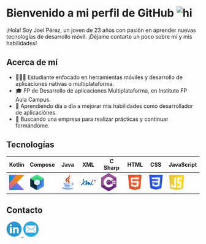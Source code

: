 # Bienvenido a mi perfil de GitHub <img src="https://user-images.githubusercontent.com/1303154/88677602-1635ba80-d120-11ea-84d8-d263ba5fc3c0.gif" width="28px" alt="hi">

¡Hola! Soy Joel Pérez, un joven de 23 años con pasión en aprender nuevas tecnologías de desarrollo móvil. ¡Déjame contarte un poco sobre mí y mis habilidades!

## Acerca de mí
- 👨🏻‍💻 Estudiante enfocado en herramientas móviles y desarrollo de aplicaciones nativas o multiplataforma.
- 🎓 FP de Desarrollo de aplicaciones Multiplataforma, en Instituto FP Aula Campus.
- 🚀 Aprendiendo día a día a mejorar mis habilidades como desarrollador de aplicaciónes.
- 🏢 Buscando una empresa para realizar prácticas y continuar formándome.

## Tecnologías

| Kotlin | Compose | Java | XML | C Sharp | HTML | CSS | JavaScript |
|--------|---------|------|-----|---------|------|-----|------------|
|<img src="https://github.com/JoelPMrz/Portafolio/raw/main/img/Logo-Kotlin.png" width="40px" alt="Kotlin"> | <img src="https://github.com/JoelPMrz/Portafolio/raw/main/img/Lodo-compose.png" width="40px" alt="Compose"> | <img src="https://github.com/JoelPMrz/Portafolio/raw/main/img/Logo-Java.png" width="40px" alt="Java"> | <img src="https://github.com/JoelPMrz/Portafolio/raw/main/img/xml.png" width="40px" alt="XML"> | <img src="https://github.com/JoelPMrz/Portafolio/blob/main/img/Icono%20csharp.png" width="40px" alt="C Sharp"> | <img src="https://github.com/JoelPMrz/Portafolio/raw/main/img/Logo-HTML5.png" width="40px" alt="HTML"> | <img src="https://github.com/JoelPMrz/Portafolio/raw/main/img/Logo-CSS3.png" width="40px" alt="CSS"> | <img src="https://github.com/JoelPMrz/Portafolio/raw/main/img/Logo-js.png" width="40px" alt="JavaScript"> |

## Contacto
<a href="https://www.linkedin.com/in/joel-p%C3%A9rez-mart%C3%ADnez-9925051b2/">
    <img src="https://github.com/JoelPMrz/Portafolio/blob/main/img/Icono%20Linkedin.png" width="40" alt="Linkedin Badge">
</a>
<a href="mailto:joelperezmartinez01@gmail.com"> 
    <img src="https://github.com/JoelPMrz/Portafolio/blob/main/img/Icono%20Correo.png" width="40" alt="Gmail Badge">
</a>
